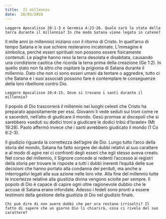 ```yaml
---
title:  Il millennio
date:  26/03/2019
---
```


`Leggere Apocalisse 20:1-3 e Geremia 4:23-26. Quale sarà lo stato della terra durante il millennio? In che modo Satana viene legato in catene?`

Il mille anni (o millennio) iniziano con il ritorno di Cristo. In quell’arco di tempo Satana e le sue schiere resteranno incatenate. L’immagine è simbolica, perché esseri spirituali non possono essere fisicamente contenuti. Le piaghe hanno reso la terra desolata e disabitata, causando una condizione caotica che ricorda la terra prima della creazione (Ge 1:2). In quello stato non fa altro che ospitare la prigionia di Satana durante il millennio. Dato che non ci sono esseri umani da tentare o aggredire, tutto ci che Satana e i suoi associati possono fare è contemplare le conseguenze della loro ribellione contro Dio.

`Leggere Apocalisse 20:4-15. Dove si trovano i santi durante il millennio?`

Il popolo di Dio trascorrerà il millennio nei luoghi celesti che Cristo ha preparato appositamente per essi. Giovanni li vede seduti sui troni come re e sacerdoti, nell’atto di giudicare il mondo. Gesù promise ai discepoli che si sarebbero «seduti su dodici troni a giudicare le dodici tribù d’Israele» (Mt 19:28). Paolo affermò invece che i santi avrebbero giudicato il mondo (1 Co 6:2-3).

Il giudizio riguarda la correttezza dell’agire de Dio. Lungo tutto l’arco della storia del mondo, Satana ha fatto sorgere dei dubbi relativi al suo carattere e al modo di agire nei ci confronti degli esseri che egli stesso aveva creato. Nel corso del millennio, il Signore concede ai redenti l’accesso ai registri della storia per trovare le risposte a tutti i dubbi inerenti l’equità delle sue decisioni che hanno portato alla condanna dei perduti, ma anche a interrogativi legati alla sua azione nelle loro vite. Alla fine del millennio tutte le incertezze relative alla giustizia divina vengono sciolte per sempre. Il popolo di Dio è capace di capire ogni oltre ragionevole dubbio che le accuse di Satana erano infondate. Adesso i fedeli sono pronti a essere testimoni della gestione della giustizia di Dio nel giudizio finale.

`Chi può dire di non avere dubbi che per ora restano irrisolti? Il fatto di sapere che un giorno Dio li chiarirà, cosa ci rivela del suo carattere?`